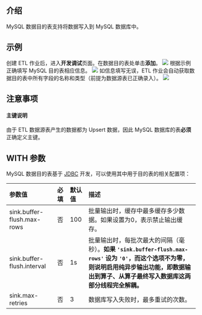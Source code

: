## 介绍

MySQL 数据目的表支持将数据写入到 MySQL 数据库中。

## 示例
创建 ETL 作业后，进入**开发调试**页面。在数据目的表处单击**添加**。
![](https://main.qcloudimg.com/raw/78286815cc3b3113b6bba5a164eac2ec.png)
根据示例正确填写 MySQL 目的表相应信息。
![](https://main.qcloudimg.com/raw/2f3538540629c911831b5d77a59762e0.png)
如信息填写无误，ETL 作业会自动获取数据目的表中所有字段的名称和类型（前提为数据源表已正确录入）。
![](https://main.qcloudimg.com/raw/23de48ec5209af05292b0889213ed40f.png)

## 注意事项
#### 主键说明
由于 ETL 数据源表产生的数据都为 Upsert 数据，因此 MySQL 数据库的表**必须**正确定义主键。

## WITH 参数
MySQL 数据目的表基于 [JDBC](https://cloud.tencent.com/document/product/849/48312) 开发，可以使用其中用于目的表的相关配置项：

| 参数值                     | 必填 | 默认值 | 描述                                                         |
| :------------------------- | :--- | :----- | :----------------------------------------------------------- |
| sink.buffer-flush.max-rows | 否   | 100    | 批量输出时，缓存中最多缓存多少数据。如果设置为0，表示禁止输出缓存。 |
| sink.buffer-flush.interval | 否   | 1s     | 批量输出时，每批次最大的间隔（毫秒）。**如果 `'sink.buffer-flush.max-rows'` 设为 `'0'`，而这个选项不为零，则说明启用纯异步输出功能，即数据输出到算子、从算子最终写入数据库这两部分线程完全解耦。** |
| sink.max-retries           | 否   | 3      | 数据库写入失败时，最多重试的次数。                           |

